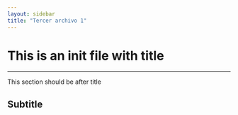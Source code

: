 ```yaml
---
layout: sidebar
title: "Tercer archivo 1"
---
```

# This is an init file with title

--- 
This section should be after title

## Subtitle 
